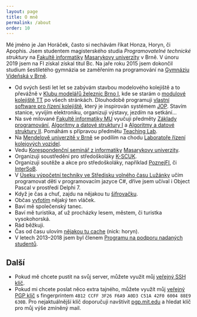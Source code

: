 ```yaml
---
layout: page
title: O mně
permalink: /about
order: 10
---
```


Mé jméno je Jan Horáček, často si nechávám říkat Honza, Horyn, či Apophis. Jsem
studentem magisterského studia *Programovatelné technické struktury* na [Fakultě
informatiky](http://www.fi.muni.cz) [Masarykovy
univerzity](http://www.muni.cz) v Brně. V únoru 2019 jsem na FI získal získal
titul Bc. Na jaře roku 2015 jsem dokončil studium šestiletého gymnázia se
zaměřením na programování na [Gymnáziu Vídeňská v Brně](http://www.gvid.cz/).

 * Od svých šesti let let se zabývám stavbou modelového kolejiště
   a to převážně v [Klubu modelářů železnic Brno I](https://kmz-brno.cz/), kde
   se starám o [modulové kolejiště TT](https://www.kmz-brno.cz/rubrika/nase-kolejiste/tt/) po všech stránkách. Dlouhodobě programuji
   [vlastní software pro řízení kolejiště](http://hjop.kmz-brno.cz/), který je
   inspirován systémem
   [JOP](https://cs.wikipedia.org/wiki/Jednotné_obslužné_pracoviště).
   Stavím stanice, vyvíjím elektroniku, organizuji výstavy, jezdím na
   setkání...
 * Na své milované [Fakultě informatiky MU](http://www.fi.muni.cz/) vyučuji
   předměty [Základy programování](https://is.muni.cz/predmet/fi/podzim2018/IB111),
   [Algoritmy a datové struktury I](https://is.muni.cz/predmet/fi/jaro2019/IB002)
   a [Algoritmy a datové struktury II](https://is.muni.cz/predmet/fi/jaro2019/IV003).
   Pomáhám s přípravou předmětu
   [Teaching Lab](https://is.muni.cz/predmet/fi/jaro2019/DUCIT).
 * Na [Mendelově univerzitě v Brně](http://mendelu.cz/) se podílím na chodu
   [Laboratoře řízení kolejových vozidel](http://lrkv.pef.mendelu.cz).
 * Vedu [Korespondenční seminář z informatiky](https://ksi.fi.muni.cz/)
   [Masarykovy univerzity](https://muni.cz).
 * Organizuji soustředění pro středoškoláky [K-SCUK](https://kscuk.fi.muni.cz/).
 * Organizuji soutěže a akce pro středoškoláky, například
   [PoznejFI](http://poznej.fi.muni.cz/), či [InterSoB](http://intersob.fi.muni.cz/).
 * V [Úseku výpočetní techniky ve Středisku volného času
   Lužánky](http://vyt.luzanky.cz/") učím programovat děti v programovacím
   jazyce C#, dříve jsem učíval i Object Pascal v prostředí Delphi 7.
 * Když je čas a chuť, zajdu na nějakou tu [šifrovačku](/puzzles).
 * Občas [vyfotím](/photo) nějaký ten vláček.
 * Baví mě společenský tanec.
 * Baví mě turistika, ať už procházky lesem, městem, či turistka vysokohorská.
 * Rád běžkuji.
 * Čas od času ulovím [nějakou tu cache](http://www.geocaching.com/) (nick:
   horyn).
 * V letech 2013–2018 jsem byl členem
   [Programu na podporu nadaných studentů](http://www.jcmm.cz/projekt/ppns).

## Další

 * Pokud mě chcete pustit na svůj server, můžete využit můj [veřejný SSH
   klíč](assets/id_green-18-1.pub).
 * Pokud mi chcete poslat něco extra tajného, můžete využít můj [veřejný PGP
   klíč](assets/mail.pub) s fingerprintem `4B12 CCFF 3F26 F6A9 A0D3 C51A 42F0
   6004 88E9 630B`. Pro nejaktuálnější klíč doporučuji navštívit
   [pgp.mit.edu](http://pgp.mit.edu/pks/lookup?search=jan.horacek%40seznam.cz&op=index)
   a hledat klíč pro můj výše zmíněný mail.
